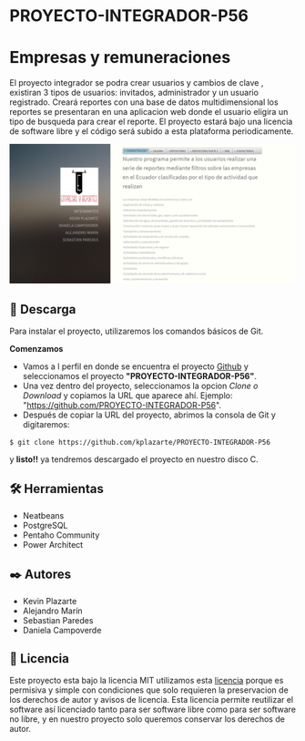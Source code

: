 # PROYECTO-INTEGRADOR-P56 
# Empresas y remuneraciones
El proyecto integrador se podra crear usuarios y cambios de clave , existiran 3 tipos de usuarios: invitados, administrador y un usuario registrado.
Creará reportes con una base de datos multidimensional los reportes se  presentaran en una aplicacion web donde el usuario eligira un tipo de busqueda
para crear el reporte.
El proyecto estará bajo una licencia de software libre y el código será subido a esta plataforma periodicamente.


![](https://github.com/kplazarte/PROYECTO-INTEGRADOR-P56/blob/master/imagenes/1.png)
## 🔧 Descarga
Para instalar el proyecto, utilizaremos los comandos básicos de Git.

**Comenzamos**
* Vamos a l perfil en donde se encuentra el proyecto [Github](http://github.com) y seleccionamos el proyecto **"PROYECTO-INTEGRADOR-P56"**.
* Una vez dentro del proyecto, seleccionamos la opcion _Clone o Download_ y copiamos la URL que aparece ahí. Ejemplo: "https://github.com/PROYECTO-INTEGRADOR-P56".
* Después de copiar la URL del proyecto, abrimos la consola de Git y digitaremos:
 ```
 $ git clone https://github.com/kplazarte/PROYECTO-INTEGRADOR-P56
  ```
  y **listo!!** ya tendremos descargado el proyecto en nuestro disco C.
## 🛠️ Herramientas
* Neatbeans
* PostgreSQL
* Pentaho Community
* Power Architect
## ✒️ Autores
* Kevin Plazarte
* Alejandro Marín
* Sebastian Paredes
* Daniela Campoverde
## 📄 Licencia
Este proyecto esta bajo la licencia MIT utilizamos esta [licencia](LICENCIA.md) porque es permisiva y simple con condiciones que solo requieren la
preservacion de los derechos de autor y avisos de licencia. Esta licencia permite reutilizar el software así licenciado tanto para ser software libre como para ser software no libre, y en nuestro proyecto solo queremos conservar los derechos de autor.
